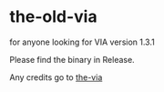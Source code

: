 # the-old-via
for anyone looking for VIA version 1.3.1

Please find the binary in Release. 

Any credits go to [the-via](https://github.com/the-via)
